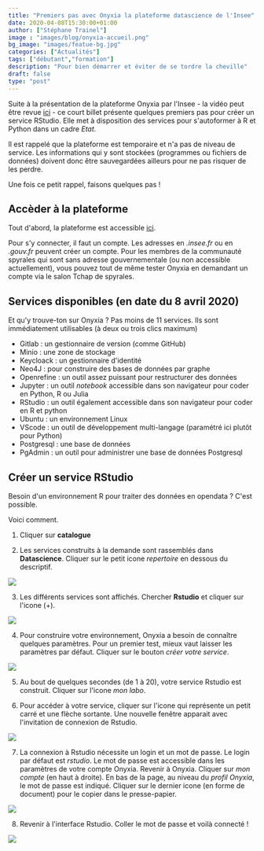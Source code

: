 ```yaml
---
title: "Premiers pas avec Onyxia la plateforme datascience de l'Insee"
date: 2020-04-08T15:30:00+01:00
author: ["Stéphane Trainel"]
image : "images/blog/onyxia-accueil.png"
bg_image: "images/featue-bg.jpg"
categories: ["Actualités"]
tags: ["débutant","formation"]
description: "Pour bien démarrer et éviter de se tordre la cheville"
draft: false
type: "post"
---
```


Suite à la présentation de la plateforme Onyxia par l'Insee - la vidéo peut être revue [ici](https://minio.lab.sspcloud.fr/f2wbnp/presentation-onyxia.mkv) - ce court billet présente quelques premiers pas pour créer un service RStudio.
Elle met à disposition des services pour s'autoformer à R et Python dans un cadre *Etat*.

Il est rappelé que la plateforme est temporaire et n'a pas de niveau de service.
Les informations qui y sont stockées (programmes ou fichiers de données) doivent donc
être sauvegardées ailleurs pour ne pas risquer de les perdre.

Une fois ce petit rappel, faisons quelques pas !


## Accèder à la plateforme

Tout d'abord, la plateforme est accessible [ici](https://spyrales.sspcloud.fr/).

Pour s'y connecter, il faut un compte. Les adresses en *.insee.fr* ou en *.gouv.fr* peuvent créer un compte.
Pour les membres de la communauté spyrales qui sont sans adresse gouvernementale (ou non accessible actuellement),
vous pouvez tout de même tester Onyxia en demandant un compte via le salon Tchap de spyrales.


## Services disponibles (en date du 8 avril 2020)

Et qu'y trouve-ton sur Onyxia ? Pas moins de 11 services. Ils sont immédiatement utilisables (à deux ou trois clics maximum)

* Gitlab : un gestionnaire de version (comme GitHub)
* Minio : une zone de stockage
* Keycloack : un gestionnaire d'identité
* Neo4J : pour construire des bases de données par graphe
* Openrefine : un outil assez puissant pour restructurer des données
* Jupyter : un outil *notebook* accessible dans son navigateur pour coder en Python, R ou Julia
* RStudio : un outil également accessible dans son navigateur pour coder en R et python
* Ubuntu : un environnement Linux 
* VScode : un outil de développement multi-langage (paramétré ici plutôt pour Python)
* Postgresql : une base de données 
* PgAdmin : un outil pour administrer une base de données Postgresql


## Créer un service RStudio

Besoin d'un environnement R pour traiter des données en opendata ? C'est possible.

Voici comment.

1. Cliquer sur **catalogue**

2. Les services construits à la demande sont rassemblés dans **Datascience**. Cliquer sur le petit icone *repertoire* en dessous du descriptif.

![](/images/blog/onyxia-datascience.png)

3. Les différents services sont affichés. Chercher **Rstudio** et cliquer sur l'icone (+).

![](/images/blog/onyxia-build-rstudio.png)

4. Pour construire votre environnement, Onyxia a besoin de connaître quelques paramètres. Pour un premier test, mieux vaut laisser les paramètres par défaut. Cliquer sur le bouton *créer votre service*.

![](/images/blog/onyxia-paramR.png)

5. Au bout de quelques secondes (de 1 à 20), votre service Rstudio est construit. Cliquer sur l'icone *mon labo*.


6. Pour accéder à votre service, cliquer sur l'icone qui représente un petit carré et une flèche sortante. Une nouvelle fenêtre apparait avec l'invitation de connexion de Rstudio.

![](/images/blog/onyxia-monlabo.png)

7. La connexion à Rstudio nécessite un login et un mot de passe. Le login par défaut est *rstudio*. Le mot de passe est accessible dans les paramètres de votre compte Onyxia. Revenir à Onyxia. Cliquer sur *mon compte* (en haut à droite). En bas de la page, au niveau du *profil Onyxia*, le mot de passe est indiqué. Cliquer sur le dernier icone (en forme de document) pour le copier dans le presse-papier.

![](/images/blog/onyxia-password.png)

8. Revenir à l'interface Rstudio. Coller le mot de passe et voilà connecté ! 

![](/images/blog/onyxia-rstudio.png)

